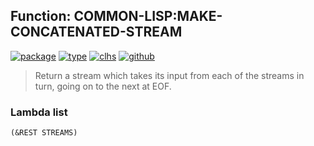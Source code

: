 ## Function: COMMON-LISP:MAKE-CONCATENATED-STREAM
[![package](https://img.shields.io/badge/Package-COMMON--LISP-5f9ea0.svg?style=social&colorA=999999)](../) [![type](https://img.shields.io/badge/Type-Function-5f9ea0.svg?style=social&colorA=999999)](../#function) [![clhs](https://img.shields.io/badge/CLHS-MAKE--CONCATENATED--STREAM-5f9ea0.svg?style=social&colorA=999999)](http://www.lispworks.com/documentation/HyperSpec/Body/f_mk_con.htm) [![github](https://img.shields.io/badge/GitHub-View_the_source-5f9ea0.svg?style=social&colorA=999999&logo=github)](https://github.com/sbcl/sbcl/blob/master/src/code/stream.lisp/) 

> Return a stream which takes its input from each of the streams in turn,
> going on to the next at EOF.

### Lambda list
```
(&REST STREAMS)
```
